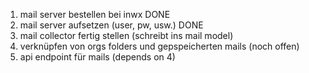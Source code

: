 1. mail server bestellen bei inwx DONE
2. mail server aufsetzen (user, pw, usw.) DONE
3. mail collector fertig stellen (schreibt ins mail model)
4. verknüpfen von orgs folders und gepspeicherten mails (noch offen)
5. api endpoint für mails (depends on 4)
